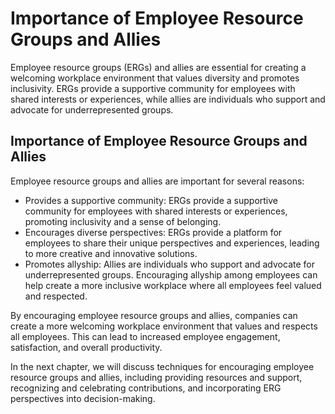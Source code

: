 Importance of Employee Resource Groups and Allies
=============================================================================================================

Employee resource groups (ERGs) and allies are essential for creating a welcoming workplace environment that values diversity and promotes inclusivity. ERGs provide a supportive community for employees with shared interests or experiences, while allies are individuals who support and advocate for underrepresented groups.

Importance of Employee Resource Groups and Allies
-------------------------------------------------

Employee resource groups and allies are important for several reasons:

* Provides a supportive community: ERGs provide a supportive community for employees with shared interests or experiences, promoting inclusivity and a sense of belonging.
* Encourages diverse perspectives: ERGs provide a platform for employees to share their unique perspectives and experiences, leading to more creative and innovative solutions.
* Promotes allyship: Allies are individuals who support and advocate for underrepresented groups. Encouraging allyship among employees can help create a more inclusive workplace where all employees feel valued and respected.

By encouraging employee resource groups and allies, companies can create a more welcoming workplace environment that values and respects all employees. This can lead to increased employee engagement, satisfaction, and overall productivity.

In the next chapter, we will discuss techniques for encouraging employee resource groups and allies, including providing resources and support, recognizing and celebrating contributions, and incorporating ERG perspectives into decision-making.


